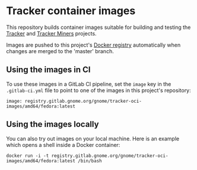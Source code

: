 # Tracker container images

This repository builds container images suitable for building and testing
the [Tracker](https://gitlab.gnome.org/GNOME/tracker) and [Tracker
Miners](https://gitlab.gnome.org/GNOME/tracker-miners) projects.

Images are pushed to this project's [Docker
registry](https://gitlab.gnome.org/gnome/tracker-oci-images/container_registry)
automatically when changes are merged to the 'master' branch.

## Using the images in CI

To use these images in a GitLab CI pipeline, set the `image` key in the
`.gitlab-ci.yml` file to point to one of the images in this project's
repository:

    image: registry.gitlab.gnome.org/gnome/tracker-oci-images/amd64/fedora:latest

## Using the images locally

You can also try out images on your local machine. Here is an example which
opens a shell inside a Docker container:

    docker run -i -t registry.gitlab.gnome.org/gnome/tracker-oci-images/amd64/fedora:latest /bin/bash
